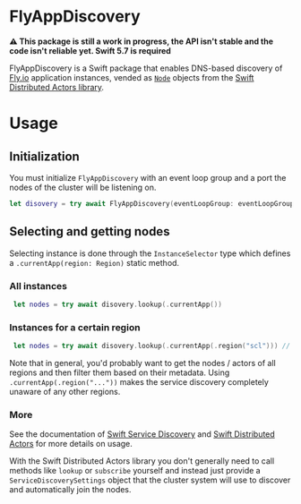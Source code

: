 # FlyAppDiscovery

**⚠️ This package is still a work in progress, the API isn't stable and the code isn't reliable yet. Swift 5.7 is required**

FlyAppDiscovery is a Swift package that enables DNS-based discovery of [Fly.io](fly.io) application instances, vended as [`Node`](https://apple.github.io/swift-distributed-actors/1.0.0-beta.1.1/documentation/distributedactors/node) objects from the [Swift Distributed Actors library](https://github.com/apple/swift-distributed-actors/).

# Usage

## Initialization

You must initialize `FlyAppDiscovery` with an event loop group and a port the nodes of the cluster will be listening on.

```swift
let disovery = try await FlyAppDiscovery(eventLoopGroup: eventLoopGroup, port: 8080)
```

## Selecting and getting nodes

Selecting instance is done through the `InstanceSelector` type which defines a `.currentApp(region: Region)` static method.

### All instances

```swift
 let nodes = try await disovery.lookup(.currentApp())
```

### Instances for a certain region

```swift
 let nodes = try await disovery.lookup(.currentApp(.region("scl"))) // Nodes in Santiago de Chile
```

Note that in general, you'd probably want to get the nodes / actors of all regions and then filter them based on their metadata. Using `.currentApp(.region("..."))` makes the service discovery completely unaware of any other regions.

### More

See the documentation of [Swift Service Discovery](https://github.com/apple/swift-service-discovery) and [Swift Distributed Actors](https://github.com/apple/swift-distributed-actors/) for more details on usage.

With the Swift Distributed Actors library you don't generally need to call methods like `lookup` or `subscribe` yourself and instead just provide a `ServiceDiscoverySettings` object that the cluster system will use to discover and automatically join the nodes.
